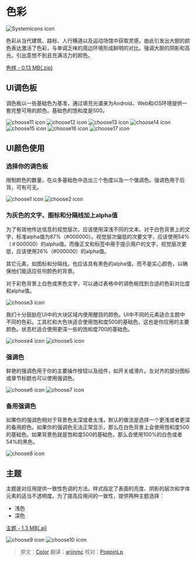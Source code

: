 # 色彩

![SystemIcons icon](images/style-color-colorstory-01_large_xhdpi.png)

色彩从当代建筑、路标、人行横道以及运动场馆中获取灵感，由此引发出大胆的颜色表达激活了色彩，与单调乏味的周边环境形成鲜明的对比。强调大胆的阴影和高光。引出意想不到且充满活力的颜色。

[色样 - 0.13 MB(.zip)](http://materialdesign.qiniudn.com/downloads/color_swatches.zip)

## UI调色板

调色板以一些基础色为基准，通过填充光谱来为Android、Web和iOS环境提供一套完整可用的颜色。基础色的饱和度是500。

![choose11 icon](images/style-color-palette-1.png)
![choose12 icon](images/style-color-palette-2.png)
![choose13 icon](images/style-color-palette-3.png)
![choose14 icon](images/style-color-palette-4.png)
![choose15 icon](images/style-color-palette-5.png)
![choose16 icon](images/style-color-palette-6.png)
![choose17 icon](images/style-color-palette-7.png)

## UI颜色使用

### 选择你的调色板

限制颜色的数量，在众多基础色中选出三个色度以及一个强调色。强调色用于后背，可有可无。

![choose1 icon](images/style-color-colorapplication-color_application-01a_large_mdpi.png)
![choose2 icon](images/style-color-colorapplication-color_application-01b_large_mdpi.png)

### 为灰色的文字、图标和分隔线加上alpha值

为了有效地传达信息的视觉层次，应该使用深浅不同的文本。对于白色背景上的文字，标准alpha值为87%（#000000）。视觉层次偏低的次要文字，应该使用54%（＃000000）的alpha值。而像正文和标签中用于提示用户的文字，视觉层次更低，应该使用26%（#000000）的alpha值。

其它元素，如图标和分隔线，也应该具有黑色的alpha值，而不是实心颜色，以确保他们能适应任何颜色的背景。

对于彩色背景上白色或黑色文字，可以通过表格中的调色板找到合适的色彩对比度和alpha值。

![choose3 icon](images/style-color-colorapplication-color_application-01b_large_mdpi.png)

我们十分鼓励在UI中的大块区域内使用醒目的颜色。UI中不同的元素适合主题中不同的色彩。工具栏和大色块适合使用饱和度500的基础色，这也是你应用的主要颜色。状态栏适合使用更深一些的饱和度700的基础色。

![choose4 icon](images/style-color-colorapplication-color_application-03_large_mdpi.png)
![choose5 icon](images/style-color-colorapplication-color_application-04_large_mdpi.png)

### 强调色

鲜艳的强调色用于你的主要操作按钮以及组件，如开关或滑片。左对齐的部分图标或章节标题也可以使用强调色。

![choose6 icon](images/style-color-colorapplication-color_application-05_large_mdpi.png)
![choose7 icon](images/style-color-colorapplication-color_application-08_large_mdpi.png)

### 备用强调色

如果你的强调色相对于背景色太深或者太浅，默认的做法是选择一个更浅或者更深的备用颜色。如果你的强调色无法正常显示，那么在白色背景上会使用饱和度500的基础色。如果背景色就是饱和度500的基础色，那么会使用100%的白色或者54%的黑色。

![choose8 icon](images/style-color-colorapplication-color_application-04_large_mdpi.png)

## 主题

主题是对应用提供一致性色调的方法。样式指定了表面的亮度、阴影的层次和字体元素的适当不透明度。为了提高应用间的一致性，提供两种主题选择：

- 浅色
- 深色

[主题 - 1.3 MB(.ai)](http://materialdesign.qiniudn.com/downloads/stickersheet_uielements.ai)

![choose9 icon](images/Style-Color-Themes-theme-01_large_mdpi.png)
![choose10 icon](images/Style-Color-Themes-theme-02_large_mdpi.png)

> 原文：[Color](http://www.google.com/design/spec/style/color.html)  翻译：[arjinmc](https://github.com/arjinmc)  校对：[PoppinLp](https://github.com/poppinlp)
